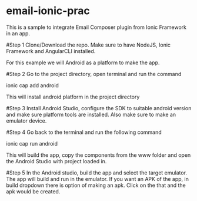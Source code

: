 # email-ionic-prac

This is a sample to integrate Email Composer plugin from Ionic Framework in an app.

#Step 1
Clone/Download the repo. Make sure to have NodeJS, Ionic Framework and AngularCLI installed.

For this example we will Android as a platform to make the app.

#Step 2
Go to the project directory, open terminal and run the command

ionic cap add android

This will install android platform in the project directory

#Step 3
Install Android Studio, configure the SDK to suitable android version and make sure platform tools are installed. Also make sure to make an emulator device.

#Step 4
Go back to the terminal and run the following command

ionic cap run android

This will build the app, copy the components from the www folder and open the Android Studio with project loaded in.

#Step 5
In the Android studio, build the app and select the target emulator. The app will build and run in the emulator.
If you want an APK of the app, in build dropdown there is option of making an apk. Click on the that and the apk would be created.
